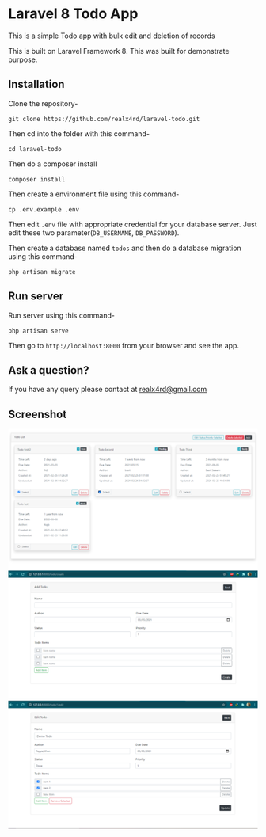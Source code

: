 # Laravel 8 Todo App

This is a simple Todo app with bulk edit and deletion of records

This is built on Laravel Framework 8. This was built for demonstrate purpose.

## Installation

Clone the repository-
```
git clone https://github.com/realx4rd/laravel-todo.git
```

Then cd into the folder with this command-
```
cd laravel-todo
```

Then do a composer install
```
composer install
```

Then create a environment file using this command-
```
cp .env.example .env
```

Then edit `.env` file with appropriate credential for your database server. Just edit these two parameter(`DB_USERNAME`, `DB_PASSWORD`).

Then create a database named `todos` and then do a database migration using this command-
```
php artisan migrate
```


## Run server

Run server using this command-
```
php artisan serve
```

Then go to `http://localhost:8000` from your browser and see the app.

## Ask a question?

If you have any query please contact at realx4rd@gmail.com

## Screenshot

![Todo List](/screenshot/1.png)
![Add Todo](/screenshot/2.png)
![Edit Todo](/screenshot/3.png)

